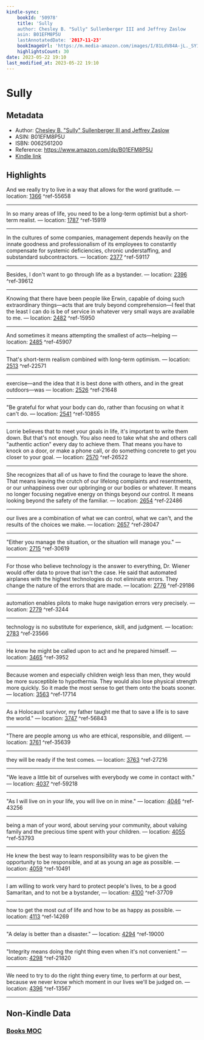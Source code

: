 ```yaml
---
kindle-sync:
    bookId: '50978'
    title: 'Sully
    author: Chesley B. "Sully" Sullenberger III and Jeffrey Zaslow
    asin: B01EFM8P5U
    lastAnnotatedDate: '2017-11-23'
    bookImageUrl: 'https://m.media-amazon.com/images/I/81LdV84A-jL._SY160.jpg'
    highlightsCount: 30
date: 2023-05-22 19:10
last_modified_at: 2023-05-22 19:10
---
```


# Sully

## Metadata

-   Author: [Chesley B. "Sully" Sullenberger III and Jeffrey Zaslow](https://www.amazon.comundefined)
-   ASIN: B01EFM8P5U
-   ISBN: 0062561200
-   Reference: https://www.amazon.com/dp/B01EFM8P5U
-   [Kindle link](kindle://book?action=open&asin=B01EFM8P5U)

## Highlights

And we really try to live in a way that allows for the word gratitude. — location: [1366](kindle://book?action=open&asin=B01EFM8P5U&location=1366) ^ref-55658

---

In so many areas of life, you need to be a long-term optimist but a short-term realist. — location: [1787](kindle://book?action=open&asin=B01EFM8P5U&location=1787) ^ref-15919

---

In the cultures of some companies, management depends heavily on the innate goodness and professionalism of its employees to constantly compensate for systemic deficiencies, chronic understaffing, and substandard subcontractors. — location: [2377](kindle://book?action=open&asin=B01EFM8P5U&location=2377) ^ref-59117

---

Besides, I don't want to go through life as a bystander. — location: [2396](kindle://book?action=open&asin=B01EFM8P5U&location=2396) ^ref-39612

---

Knowing that there have been people like Erwin, capable of doing such extraordinary things—acts that are truly beyond comprehension—I feel that the least I can do is be of service in whatever very small ways are available to me. — location: [2482](kindle://book?action=open&asin=B01EFM8P5U&location=2482) ^ref-15950

---

And sometimes it means attempting the smallest of acts—helping — location: [2485](kindle://book?action=open&asin=B01EFM8P5U&location=2485) ^ref-45907

---

That's short-term realism combined with long-term optimism. — location: [2513](kindle://book?action=open&asin=B01EFM8P5U&location=2513) ^ref-22571

---

exercise—and the idea that it is best done with others, and in the great outdoors—was — location: [2526](kindle://book?action=open&asin=B01EFM8P5U&location=2526) ^ref-21648

---

"Be grateful for what your body can do, rather than focusing on what it can't do. — location: [2541](kindle://book?action=open&asin=B01EFM8P5U&location=2541) ^ref-10855

---

Lorrie believes that to meet your goals in life, it's important to write them down. But that's not enough. You also need to take what she and others call "authentic action" every day to achieve them. That means you have to knock on a door, or make a phone call, or do something concrete to get you closer to your goal. — location: [2570](kindle://book?action=open&asin=B01EFM8P5U&location=2570) ^ref-26522

---

She recognizes that all of us have to find the courage to leave the shore. That means leaving the crutch of our lifelong complaints and resentments, or our unhappiness over our upbringing or our bodies or whatever. It means no longer focusing negative energy on things beyond our control. It means looking beyond the safety of the familiar. — location: [2654](kindle://book?action=open&asin=B01EFM8P5U&location=2654) ^ref-22486

---

our lives are a combination of what we can control, what we can't, and the results of the choices we make. — location: [2657](kindle://book?action=open&asin=B01EFM8P5U&location=2657) ^ref-28047

---

"Either you manage the situation, or the situation will manage you." — location: [2715](kindle://book?action=open&asin=B01EFM8P5U&location=2715) ^ref-30619

---

For those who believe technology is the answer to everything, Dr. Wiener would offer data to prove that isn't the case. He said that automated airplanes with the highest technologies do not eliminate errors. They change the nature of the errors that are made. — location: [2776](kindle://book?action=open&asin=B01EFM8P5U&location=2776) ^ref-29186

---

automation enables pilots to make huge navigation errors very precisely. — location: [2779](kindle://book?action=open&asin=B01EFM8P5U&location=2779) ^ref-3244

---

technology is no substitute for experience, skill, and judgment. — location: [2783](kindle://book?action=open&asin=B01EFM8P5U&location=2783) ^ref-23566

---

He knew he might be called upon to act and he prepared himself. — location: [3465](kindle://book?action=open&asin=B01EFM8P5U&location=3465) ^ref-3952

---

Because women and especially children weigh less than men, they would be more susceptible to hypothermia. They would also lose physical strength more quickly. So it made the most sense to get them onto the boats sooner. — location: [3563](kindle://book?action=open&asin=B01EFM8P5U&location=3563) ^ref-17714

---

As a Holocaust survivor, my father taught me that to save a life is to save the world." — location: [3747](kindle://book?action=open&asin=B01EFM8P5U&location=3747) ^ref-56843

---

"There are people among us who are ethical, responsible, and diligent. — location: [3761](kindle://book?action=open&asin=B01EFM8P5U&location=3761) ^ref-35639

---

they will be ready if the test comes. — location: [3763](kindle://book?action=open&asin=B01EFM8P5U&location=3763) ^ref-27216

---

"We leave a little bit of ourselves with everybody we come in contact with." — location: [4037](kindle://book?action=open&asin=B01EFM8P5U&location=4037) ^ref-59218

---

"As I will live on in your life, you will live on in mine." — location: [4046](kindle://book?action=open&asin=B01EFM8P5U&location=4046) ^ref-43256

---

being a man of your word, about serving your community, about valuing family and the precious time spent with your children. — location: [4055](kindle://book?action=open&asin=B01EFM8P5U&location=4055) ^ref-53793

---

He knew the best way to learn responsibility was to be given the opportunity to be responsible, and at as young an age as possible. — location: [4059](kindle://book?action=open&asin=B01EFM8P5U&location=4059) ^ref-10491

---

I am willing to work very hard to protect people's lives, to be a good Samaritan, and to not be a bystander, — location: [4100](kindle://book?action=open&asin=B01EFM8P5U&location=4100) ^ref-37709

---

how to get the most out of life and how to be as happy as possible. — location: [4113](kindle://book?action=open&asin=B01EFM8P5U&location=4113) ^ref-14269

---

"A delay is better than a disaster." — location: [4294](kindle://book?action=open&asin=B01EFM8P5U&location=4294) ^ref-19000

---

"Integrity means doing the right thing even when it's not convenient." — location: [4298](kindle://book?action=open&asin=B01EFM8P5U&location=4298) ^ref-21820

---

We need to try to do the right thing every time, to perform at our best, because we never know which moment in our lives we'll be judged on. — location: [4396](kindle://book?action=open&asin=B01EFM8P5U&location=4396) ^ref-13567

---

## Non-Kindle Data

### [Books MOC](Books%20MOC.md)
